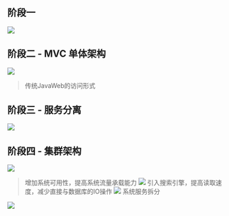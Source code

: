 ## 阶段一
![](https://typora-pic-img.oss-cn-hangzhou.aliyuncs.com/obsidian/imgs20220108212138.png)
## 阶段二 - MVC 单体架构
![](https://typora-pic-img.oss-cn-hangzhou.aliyuncs.com/obsidian/imgs20220108212322.png)
> 传统JavaWeb的访问形式

## 阶段三 - 服务分离
![](https://typora-pic-img.oss-cn-hangzhou.aliyuncs.com/obsidian/imgs20220108212535.png)

## 阶段四 - 集群架构
![](https://typora-pic-img.oss-cn-hangzhou.aliyuncs.com/obsidian/imgs20220108212936.png)
> 增加系统可用性，提高系统流量承载能力
![](https://typora-pic-img.oss-cn-hangzhou.aliyuncs.com/obsidian/imgs20220108213153.png)
> 引入搜索引擎，提高读取速度，减少直接与数据库的IO操作
![](https://typora-pic-img.oss-cn-hangzhou.aliyuncs.com/obsidian/imgs20220108213434.png)
> 系统服务拆分 

![](https://typora-pic-img.oss-cn-hangzhou.aliyuncs.com/obsidian/imgs20220108213847.png)
